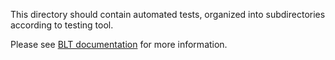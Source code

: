 This directory should contain automated tests, organized into subdirectories according to testing tool.

Please see [BLT documentation](https://docs.acquia.com/blt/developer/testing/) for more information.

